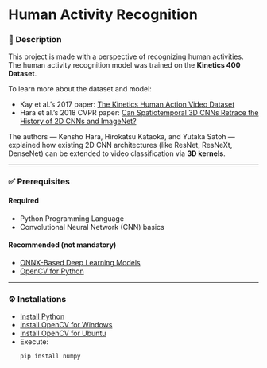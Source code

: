 # Human Activity Recognition

### 📝 Description
This project is made with a perspective of recognizing human activities.  
The human activity recognition model was trained on the **Kinetics 400 Dataset**.

To learn more about the dataset and model:
- Kay et al.’s 2017 paper: [The Kinetics Human Action Video Dataset](https://arxiv.org/abs/1705.06950)
- Hara et al.’s 2018 CVPR paper: [Can Spatiotemporal 3D CNNs Retrace the History of 2D CNNs and ImageNet?](https://arxiv.org/abs/1711.09577)

The authors — Kensho Hara, Hirokatsu Kataoka, and Yutaka Satoh — explained how existing 2D CNN architectures (like ResNet, ResNeXt, DenseNet) can be extended to video classification via **3D kernels**.

---

### ✅ Prerequisites

#### Required
- Python Programming Language
- Convolutional Neural Network (CNN) basics

#### Recommended (not mandatory)
- [ONNX-Based Deep Learning Models](https://github.com/onnx/models)
- [OpenCV for Python](https://opencv.org/)

---

### ⚙️ Installations
- [Install Python](https://www.python.org/downloads/)
- [Install OpenCV for Windows](https://docs.opencv.org/master/d5/de5/tutorial_py_setup_in_windows.html)
- [Install OpenCV for Ubuntu](https://docs.opencv.org/master/d2/de6/tutorial_py_setup_in_ubuntu.html)
- Execute:
  ```bash
  pip install numpy
